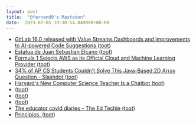 ```yaml
---
layout: post
title:  "@fernand0's Mastodon"
date:  2023-07-05 10:30:54.849000+00:00
---
```

*  [GitLab 16.0 released with Value Streams Dashboards and improvements to AI-powered Code Suggestions ](https://about.gitlab.com/releases/2023/05/22/gitlab-16-0-released) ([toot](https://mastodon.social/@fernand0/110661013002546448))
*  [Estatua de Juan Sebastian Elcano ](https://www.flickr.com/photos/fernand0/53007848750) ([toot](https://mastodon.social/@fernand0/110661002415764789))
*  [Formula 1 Selects AWS as its Official Cloud and Machine Learning Provider ](https://press.aboutamazon.com/2018/6/formula-1-selects-aws-as-its-official-cloud-and-machine-learning-provide) ([toot](https://mastodon.social/@fernand0/110660769107353329))
*  [34% of AP CS Students Couldn't Solve This Java-Based 2D Array Question - Slashdot ](https://developers.slashdot.org/story/23/06/26/018234/34-of-ap-cs-students-couldnt-solve-this-java-based-2d-array-questio) ([toot](https://mastodon.social/@fernand0/110660529571124251))
*  [Harvard's New Computer Science Teacher Is a Chatbot ](https://www.pcmag.com/news/harvards-new-computer-science-teacher-is-a-chatbo) ([toot](https://mastodon.social/@fernand0/110660299857101454))
*  [ ](https://mastodon.la/@oscoder) ([toot](https://mastodon.social/@fernand0/110657188862111374))
*  [ ](https://mastodon.la/@oscoder) ([toot](https://mastodon.social/@fernand0/110657178682507096))
*  [ ](https://mastodon.social/users/fernand0/statuses/110657176692398275/activity) ([toot](https://mastodon.social/users/fernand0/statuses/110657176692398275/activity))
*  [The educator covid diaries – The Ed Techie ](https://blog.edtechie.net/onlinepivot/the-educator-covid-diaries) ([toot](https://mastodon.social/@fernand0/110657025652177082))
*  [Principios. ](https://avecesunafoto.wordpress.com/2023/07/04/principios) ([toot](https://mastodon.social/@fernand0/110657024620806376))

